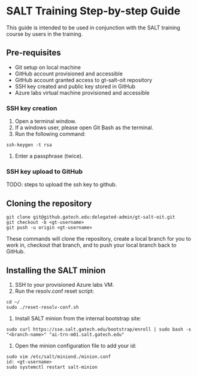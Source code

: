 # SALT Training Step-by-step Guide

This guide is intended to be used in conjunction with the SALT training course
by users in the training.

## Pre-requisites

* Git setup on local machine
* GitHub account provisioned and accessible
* GitHub account granted access to gt-salt-oit repository
* SSH key created and public key stored in GitHub
* Azure labs virtual machine provisioned and accessible

### SSH key creation

1. Open a terminal window.
  1. If a windows user, please open Git Bash as the terminal.
1. Run the following command:

```
ssh-keygen -t rsa
```

  1. Enter a passphrase (twice).

### SSH key upload to GitHub

TODO: steps to upload the ssh key to github.

## Cloning the repository

```
git clone git@github.gatech.edu:delegated-admin/gt-salt-oit.git
git checkout -b <gt-username>
git push -u origin <gt-username>
```

These commands will clone the repository, create a local branch for you to work
in, checkout that branch, and to push your local branch back to GitHub.

## Installing the SALT minion

1. SSH to your provisioned Azure labs VM.
1. Run the resolv.conf reset script:
  ```
  cd ~/
  sudo ./reset-resolv-conf.sh
  ```
1. Install SALT minion from the internal bootstrap site:
  ```
  sudo curl https://sse.salt.gatech.edu/bootstrap/enroll | sudo bash -s "<branch-name>" "ai-trn-m01.salt.gatech.edu"
  ```
1. Open the minion configuration file to add your id:
  ```
  sudo vim /etc/salt/miniond./minion.conf
  id: <gt-username>
  sudo systemctl restart salt-minion
  ```

